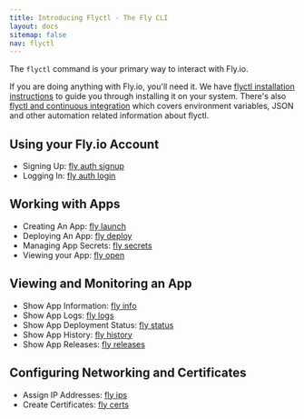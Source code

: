 ```yaml
---
title: Introducing Flyctl - The Fly CLI
layout: docs
sitemap: false
nav: flyctl
---
```


The `flyctl` command is your primary way to interact with Fly.io.

If you are doing anything with Fly.io, you'll need it. We have [flyctl installation instructions](/docs/flyctl/installing/) to guide you through installing it on your system. There's also [flyctl and continuous integration](/docs/flyctl/integrating/) which covers environment variables, JSON and other automation related information about flyctl.

## Using your Fly.io Account

* Signing Up: [fly auth signup](/docs/flyctl/auth-signup/)
* Logging In: [fly auth login](/docs/flyctl/auth-login/)

## Working with Apps

* Creating An App: [fly launch](/docs/flyctl/launch/)
* Deploying An App: [fly deploy](/docs/flyctl/deploy/)
* Managing App Secrets: [fly secrets](/docs/flyctl/secrets/)
* Viewing your App: [fly open](/docs/flyctl/open/)

## Viewing and Monitoring an App

* Show App Information: [fly info](/docs/flyctl/info/)
* Show App Logs: [fly logs](/docs/flyctl/logs/)
* Show App Deployment Status: [fly status](/docs/flyctl/status/)
* Show App History: [fly history](/docs/flyctl/history/)
* Show App Releases: [fly releases](/docs/flyctl/releases/)

## Configuring Networking and Certificates

* Assign IP Addresses: [fly ips](/docs/flyctl/ips/)
* Create Certificates: [fly certs](/docs/flyctl/certs/)

